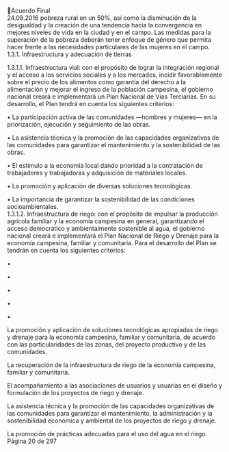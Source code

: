 Acuerdo Final  
24.08.2016 
pobreza rural en un 50%, así como la disminución de la desigualdad y la creación de una tendencia hacia 
la convergencia en mejores niveles de vida en la ciudad y en el campo. Las medidas para la superación de 
la pobreza deberán tener enfoque de género que permita hacer frente a las necesidades particulares de 
las mujeres en el campo.  
1.3.1. Infraestructura y adecuación de tierras 
 
1.3.1.1. Infraestructura vial: con el propósito de lograr la integración regional y el acceso a los 
servicios  sociales  y  a  los  mercados,  incidir  favorablemente  sobre  el  precio  de  los 
alimentos  como  garantía  del  derecho  a  la  alimentación  y  mejorar  el  ingreso  de  la 
población campesina, el gobierno nacional creará e implementará un Plan Nacional de 
Vías Terciarias. En su desarrollo, el Plan tendrá en cuenta los siguientes criterios: 
 
• La participación activa de las comunidades —hombres y mujeres— en la priorización, 
ejecución y seguimiento de las obras. 
 
• La  asistencia  técnica  y  la  promoción  de  las  capacidades  organizativas  de  las 
comunidades para garantizar el mantenimiento y la sostenibilidad de las obras. 
 
• El  estímulo  a  la  economía  local  dando  prioridad  a  la  contratación  de  trabajadores  y 
trabajadoras y adquisición de materiales locales. 
 
• La promoción y aplicación de diversas soluciones tecnológicas. 
 
• La importancia de garantizar la sostenibilidad de las condiciones socioambientales.  
1.3.1.2. Infraestructura de riego: con el propósito de impulsar la producción agrícola familiar 
y  la  economía  campesina  en  general,  garantizando  el  acceso  democrático  y 
ambientalmente sostenible al agua, el gobierno nacional creará e implementará el Plan 
Nacional de Riego y Drenaje para la economía campesina, familiar y comunitaria. Para 
el desarrollo del Plan se tendrán en cuenta los siguientes criterios: 
 
•

•

•

•

•

La promoción y aplicación de soluciones tecnológicas apropiadas de riego y drenaje 
para  la  economía  campesina,  familiar  y  comunitaria,  de  acuerdo  con  las 
particularidades de las zonas, del proyecto productivo y de las comunidades. 
 
La recuperación de la infraestructura de riego de la economía campesina, familiar y 
comunitaria. 
 
El  acompañamiento  a  las  asociaciones  de  usuarios  y  usuarias  en  el  diseño  y 
formulación de los proyectos de riego y drenaje. 
 
La  asistencia  técnica  y  la  promoción  de  las  capacidades  organizativas  de  las 
comunidades para garantizar el mantenimiento, la administración y la sostenibilidad 
económica y ambiental de los proyectos de riego y drenaje. 
 
La promoción de prácticas adecuadas para el uso del agua en el riego. 
Página 20 de 297 

 

